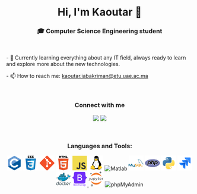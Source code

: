 <h1 align="center">Hi, I'm Kaoutar 👋</h1>
<h3 align="center">🎓 Computer Science Engineering student </h3>
<br>
<p>- 🌱 Currently learning everything about any IT field, always ready to learn and explore more about the new technologies.</p>
<p>- 📫 How to reach me: <a href="mailto:kaoutar.iabakriman@etu.uae.ac.ma">kaoutar.iabakriman@etu.uae.ac.ma</a></p>
<br>
<h3 align="center">Connect with me</h3>
<p align="center">
  <a href="https://www.linkedin.com/in/kaoutar-iabakriman-4525291a8/"><img src="https://img.shields.io/badge/linkedin-%230177B5?style=flat&logo=linkedin&logoColor=white"/></a>
  <a href="https://www.instagram.com/?hl=fr"><img src="https://img.shields.io/badge/instagram-%23E4415F?style=flat&logo=instagram&logoColor=white"/></a>
</p>
<br>
<h3 align="center">Languages and Tools:</h3>
<p align="center">
  <img src="https://raw.githubusercontent.com/devicons/devicon/master/icons/c/c-original.svg" alt="C" height="40" width="40" />
  <img src="https://raw.githubusercontent.com/devicons/devicon/master/icons/css3/css3-original-wordmark.svg" alt="CSS3" height="40" width="40" />
  <img src="https://raw.githubusercontent.com/devicons/devicon/master/icons/git/git-original.svg" alt="Git" height="40" width="40" />
  <img src="https://raw.githubusercontent.com/devicons/devicon/master/icons/html5/html5-original-wordmark.svg" alt="HTML5" height="40" width="40" />
  <img src="https://raw.githubusercontent.com/devicons/devicon/master/icons/javascript/javascript-original.svg" alt="JavaScript" height="40" width="40" />
  <img src="https://raw.githubusercontent.com/devicons/devicon/master/icons/linux/linux-original.svg" alt="Linux" height="40" width="40" />
  <img src="https://upload.wikimedia.org/wikipedia/commons/2/21/Matlab_Logo.png" alt="Matlab" height="40" width="40" />
  <img src="https://raw.githubusercontent.com/devicons/devicon/master/icons/mysql/mysql-original-wordmark.svg" alt="MySQL" height="40" width="40" />
  <img src="https://raw.githubusercontent.com/devicons/devicon/master/icons/php/php-original.svg" alt="PHP" height="40" width="40" />

<img src="https://raw.githubusercontent.com/devicons/devicon/master/icons/python/python-original.svg" alt="Python" height="40" width="40" />
<img src="https://raw.githubusercontent.com/devicons/devicon/master/icons/jira/jira-original.svg" alt="Jira" height="40" width="40" />
<img src="https://raw.githubusercontent.com/devicons/devicon/master/icons/docker/docker-original-wordmark.svg" alt="Docker" height="40" width="40" />
<a href="https://getbootstrap.com" target="_blank" rel="noreferrer"> <img src="https://raw.githubusercontent.com/devicons/devicon/master/icons/bootstrap/bootstrap-plain-wordmark.svg" alt="bootstrap" width="40" height="40"/> </a> 
<img src="https://raw.githubusercontent.com/devicons/devicon/master/icons/jupyter/jupyter-original-wordmark.svg" alt="Jupyter Notebook" height="40" width="40" />
<img src="https://www.phpmyadmin.net/static/favicon.png" alt="phpMyAdmin" height="40" width="40" />


</p>
